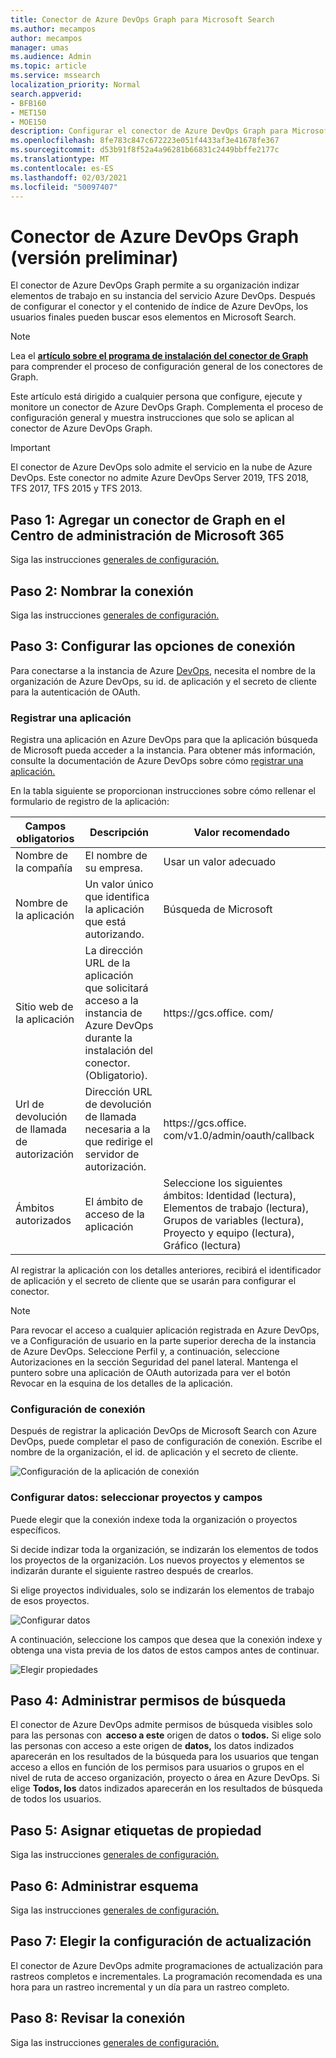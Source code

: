 ```yaml
---
title: Conector de Azure DevOps Graph para Microsoft Search
ms.author: mecampos
author: mecampos
manager: umas
ms.audience: Admin
ms.topic: article
ms.service: mssearch
localization_priority: Normal
search.appverid:
- BFB160
- MET150
- MOE150
description: Configurar el conector de Azure DevOps Graph para Microsoft Search
ms.openlocfilehash: 8fe783c847c672223e051f4433af3e41678fe367
ms.sourcegitcommit: d53b91f8f52a4a96281b66831c2449bbffe2177c
ms.translationtype: MT
ms.contentlocale: es-ES
ms.lasthandoff: 02/03/2021
ms.locfileid: "50097407"
---
```

<!---Previous ms.author: shgrover --->

# <a name="azure-devops-graph-connector-preview"></a>Conector de Azure DevOps Graph (versión preliminar)

El conector de Azure DevOps Graph permite a su organización indizar elementos de trabajo en su instancia del servicio Azure DevOps. Después de configurar el conector y el contenido de índice de Azure DevOps, los usuarios finales pueden buscar esos elementos en Microsoft Search.

> [!NOTE]
> Lea el [**artículo sobre el programa de instalación del conector de Graph**](configure-connector.md) para comprender el proceso de configuración general de los conectores de Graph.

Este artículo está dirigido a cualquier persona que configure, ejecute y monitore un conector de Azure DevOps Graph. Complementa el proceso de configuración general y muestra instrucciones que solo se aplican al conector de Azure DevOps Graph.

>[!IMPORTANT]
>El conector de Azure DevOps solo admite el servicio en la nube de Azure DevOps. Este conector no admite Azure DevOps Server 2019, TFS 2018, TFS 2017, TFS 2015 y TFS 2013.

<!---## Before you get started-->

<!---Insert "Before you get started" recommendations for this data source-->

## <a name="step-1-add-a-graph-connector-in-the-microsoft-365-admin-center"></a>Paso 1: Agregar un conector de Graph en el Centro de administración de Microsoft 365

Siga las instrucciones [generales de configuración.](https://docs.microsoft.com/microsoftsearch/configure-connector)
<!---If the above phrase does not apply, delete it and insert specific details for your data source that are different from general setup 
instructions.-->

## <a name="step-2-name-the-connection"></a>Paso 2: Nombrar la conexión

Siga las instrucciones [generales de configuración.](https://docs.microsoft.com/microsoftsearch/configure-connector)
<!---If the above phrase does not apply, delete it and insert specific details for your data source that are different from general setup 
instructions.-->

## <a name="step-3-configure-the-connection-settings"></a>Paso 3: Configurar las opciones de conexión

Para conectarse a la instancia de Azure [DevOps,](https://docs.microsoft.com/azure/devops/organizations/accounts/create-organization) necesita el nombre de la organización de Azure DevOps, su id. de aplicación y el secreto de cliente para la autenticación de OAuth.

### <a name="register-an-app"></a>Registrar una aplicación

Registra una aplicación en Azure DevOps para que la aplicación búsqueda de Microsoft pueda acceder a la instancia. Para obtener más información, consulte la documentación de Azure DevOps sobre cómo [registrar una aplicación.](https://docs.microsoft.com/azure/devops/integrate/get-started/authentication/oauth?view=azure-devops#register-your-app&preserve-view=true)

En la tabla siguiente se proporcionan instrucciones sobre cómo rellenar el formulario de registro de la aplicación:

Campos obligatorios | Descripción | Valor recomendado
--- | --- | ---
| Nombre de la compañía         | El nombre de su empresa. | Usar un valor adecuado   |
| Nombre de la aplicación     | Un valor único que identifica la aplicación que está autorizando.    | Búsqueda de Microsoft     |
| Sitio web de la aplicación  | La dirección URL de la aplicación que solicitará acceso a la instancia de Azure DevOps durante la instalación del conector. (Obligatorio).  | https://<span>gcs.office.</span> com/
| Url de devolución de llamada de autorización        | Dirección URL de devolución de llamada necesaria a la que redirige el servidor de autorización. | https://<span>gcs.office.</span> com/v1.0/admin/oauth/callback|
| Ámbitos autorizados | El ámbito de acceso de la aplicación | Seleccione los siguientes ámbitos: Identidad (lectura), Elementos de trabajo (lectura), Grupos de variables (lectura), Proyecto y equipo (lectura), Gráfico (lectura)|

Al registrar la aplicación con los detalles anteriores, recibirá  el identificador de aplicación y el secreto de cliente que se usarán para configurar el conector. 

>[!NOTE]
>Para revocar el acceso a cualquier aplicación registrada en Azure DevOps, ve a Configuración de usuario en la parte superior derecha de la instancia de Azure DevOps. Seleccione Perfil y, a continuación, seleccione Autorizaciones en la sección Seguridad del panel lateral. Mantenga el puntero sobre una aplicación de OAuth autorizada para ver el botón Revocar en la esquina de los detalles de la aplicación.

### <a name="connection-settings"></a>Configuración de conexión

Después de registrar la aplicación DevOps de Microsoft Search con Azure DevOps, puede completar el paso de configuración de conexión. Escribe el nombre de la organización, el id. de aplicación y el secreto de cliente.

![Configuración de la aplicación de conexión](media/ADO_Connection_settings_2.png)

### <a name="configure-data-select-projects-and-fields"></a>Configurar datos: seleccionar proyectos y campos

Puede elegir que la conexión indexe toda la organización o proyectos específicos.

Si decide indizar toda la organización, se indizarán los elementos de todos los proyectos de la organización. Los nuevos proyectos y elementos se indizarán durante el siguiente rastreo después de crearlos.

Si elige proyectos individuales, solo se indizarán los elementos de trabajo de esos proyectos.

![Configurar datos](media/ADO_Configure_data.png)

A continuación, seleccione los campos que desea que la conexión indexe y obtenga una vista previa de los datos de estos campos antes de continuar.

![Elegir propiedades](media/ADO_choose_properties.png)

## <a name="step-4-manage-search-permissions"></a>Paso 4: Administrar permisos de búsqueda

El conector de Azure DevOps admite permisos de búsqueda visibles solo para las personas con  **acceso a este** origen de datos o **todos.** Si elige solo las personas con acceso a este origen de **datos,** los datos indizados aparecerán en los resultados de la búsqueda para los usuarios que tengan acceso a ellos en función de los permisos para usuarios o grupos en el nivel de ruta de acceso organización, proyecto o área en Azure DevOps. Si elige **Todos, los** datos indizados aparecerán en los resultados de búsqueda de todos los usuarios.

## <a name="step-5-assign-property-labels"></a>Paso 5: Asignar etiquetas de propiedad

Siga las instrucciones [generales de configuración.](https://docs.microsoft.com/microsoftsearch/configure-connector)

## <a name="step-6-manage-schema"></a>Paso 6: Administrar esquema

Siga las instrucciones [generales de configuración.](https://docs.microsoft.com/microsoftsearch/configure-connector)

## <a name="step-7-choose-refresh-settings"></a>Paso 7: Elegir la configuración de actualización

El conector de Azure DevOps admite programaciones de actualización para rastreos completos e incrementales.
La programación recomendada es una hora para un rastreo incremental y un día para un rastreo completo.

## <a name="step-8-review-connection"></a>Paso 8: Revisar la conexión

Siga las instrucciones [generales de configuración.](https://docs.microsoft.com/microsoftsearch/configure-connector)
<!---If the above phrase does not apply, delete it and insert specific details for your data source that are different from general setup 
instructions.-->

<!---## Troubleshooting-->
<!---Insert troubleshooting recommendations for this data source-->

<!---## Limitations-->
<!---Insert limitations for this data source-->
